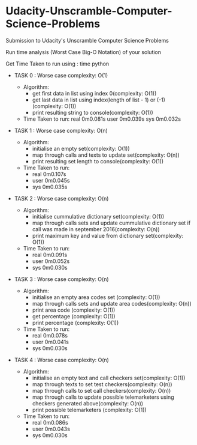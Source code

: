 # Udacity-Unscramble-Computer-Science-Problems
Submission to Udacity's Unscramble Computer Science Problems

Run time analysis (Worst Case Big-O Notation) of your solution

Get Time Taken to run using : time python <filename>


- TASK 0 : Worse case complexity: O(1)
    - Algorithm:
        - get first data in list using index 0(complexity: O(1))
        - get last data in list using index(length of list - 1) or (-1)(complexity: O(1))
        - print resulting string to console(complexity: O(1))
    - Time Taken to run:
        real    0m0.081s
        user    0m0.039s
        sys     0m0.032s

- TASK 1 : Worse case complexity: O(n)
    - Algorithm:
        - initialise an empty set(complexity: O(1))
        - map through calls and texts to update set(complexity: O(n))
        - print resulting set length to console(complexity: O(1))
    - Time Taken to run:
        - real    0m0.107s
        - user    0m0.045s
        - sys     0m0.035s

- TASK 2 : Worse case complexity: O(n)
    - Algorithm:
        - initialise cummulative dictionary set(complexity: O(1))
        - map through calls sets and update cummulative dictionary set if call was made in september 2016(complexity: O(n))
        - print maximum key and value from dictionary set(complexity: O(1))
    - Time Taken to run:
        - real    0m0.091s
        - user    0m0.052s
        - sys     0m0.030s

- TASK 3 : Worse case complexity: O(n)
    - Algorithm:
        - initialise an empty area codes set (complexity: O(1))
        - map through calls sets and update area codes(complexity: O(n))
        - print area code (complexity: O(1))
        - get percentage (complexity: O(1))
        - print percentage (complexity: O(1))
    - Time Taken to run:
        - real    0m0.078s
        - user    0m0.041s
        - sys     0m0.030s

- TASK 4 : Worse case complexity: O(n)
    - Algorithm:
        - initialise an empty text and call checkers set(complexity: O(1))
        - map through texts to set test checkers(complexity: O(n))
        - map through calls to set call checkers(complexity: O(n))
        - map through calls to update possible telemarketers using checkers generated above(complexity: O(n))
        - print possible telemarketers (complexity: O(1))
    - Time Taken to run:
        - real    0m0.086s
        - user    0m0.043s
        - sys     0m0.030s